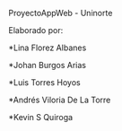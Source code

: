 ProyectoAppWeb - Uninorte

Elaborado por:

*Lina Florez Albanes

*Johan Burgos Arias

*Luis Torres Hoyos

*Andrés Viloria De La Torre

*Kevin S Quiroga
